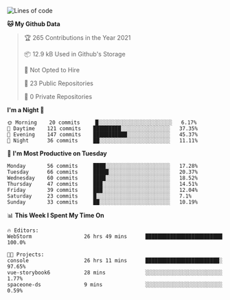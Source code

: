 
<!--START_SECTION:waka-->
![Lines of code](https://img.shields.io/badge/From%20Hello%20World%20I%27ve%20Written-2.0%20million%20lines%20of%20code-blue)

**🐱 My Github Data** 

> 🏆 265 Contributions in the Year 2021
 > 
> 📦 12.9 kB Used in Github's Storage 
 > 
> 🚫 Not Opted to Hire
 > 
> 📜 23 Public Repositories 
 > 
> 🔑 0 Private Repositories  
 > 
**I'm a Night 🦉** 

```text
🌞 Morning    20 commits     █░░░░░░░░░░░░░░░░░░░░░░░░   6.17% 
🌆 Daytime    121 commits    █████████░░░░░░░░░░░░░░░░   37.35% 
🌃 Evening    147 commits    ███████████░░░░░░░░░░░░░░   45.37% 
🌙 Night      36 commits     ██░░░░░░░░░░░░░░░░░░░░░░░   11.11%

```
📅 **I'm Most Productive on Tuesday** 

```text
Monday       56 commits     ████░░░░░░░░░░░░░░░░░░░░░   17.28% 
Tuesday      66 commits     █████░░░░░░░░░░░░░░░░░░░░   20.37% 
Wednesday    60 commits     ████░░░░░░░░░░░░░░░░░░░░░   18.52% 
Thursday     47 commits     ███░░░░░░░░░░░░░░░░░░░░░░   14.51% 
Friday       39 commits     ███░░░░░░░░░░░░░░░░░░░░░░   12.04% 
Saturday     23 commits     █░░░░░░░░░░░░░░░░░░░░░░░░   7.1% 
Sunday       33 commits     ██░░░░░░░░░░░░░░░░░░░░░░░   10.19%

```


📊 **This Week I Spent My Time On** 

```text
🔥 Editors: 
WebStorm                 26 hrs 49 mins      █████████████████████████   100.0%

🐱‍💻 Projects: 
console                  26 hrs 11 mins      ████████████████████████░   97.65% 
vue-storybook6           28 mins             ░░░░░░░░░░░░░░░░░░░░░░░░░   1.77% 
spaceone-ds              9 mins              ░░░░░░░░░░░░░░░░░░░░░░░░░   0.59%

```


<!--END_SECTION:waka-->

